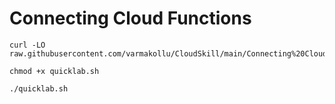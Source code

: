 # Connecting Cloud Functions

```
curl -LO raw.githubusercontent.com/varmakollu/CloudSkill/main/Connecting%20Cloud%20Functions/quicklab.sh

chmod +x quicklab.sh

./quicklab.sh

```
